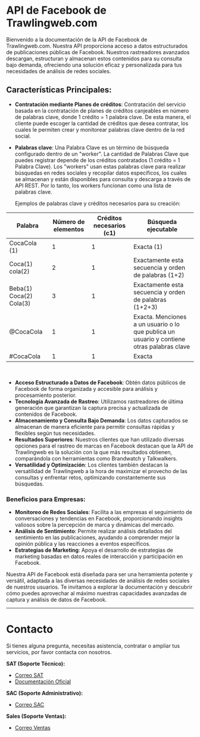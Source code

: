 # API de Facebook de Trawlingweb.com

Bienvenido a la documentación de la API de Facebook de Trawlingweb.com. Nuestra API proporciona acceso a datos estructurados de publicaciones públicas de Facebook. Nuestros rastreadores avanzados descargan, estructuran y almacenan estos contenidos para su consulta bajo demanda, ofreciendo una solución eficaz y personalizada para tus necesidades de análisis de redes sociales.

## Características Principales:

- **Contratación mediante Planes de créditos**: Contratación del servicio basada en la contratación de planes de créditos canjeables en número de palabras clave, donde 1 crédito = 1 palabra clave. De esta manera, el cliente puede escoger la cantidad de créditos que desea contratar, los cuales le permiten crear y monitorear palabras clave dentro de la red social.
* **Palabras clave**: Una Palabra Clave es un término de búsqueda configurado dentro de un "worker". La cantidad de Palabras Clave que puedes registrar depende de los créditos contratados (1 crédito = 1 Palabra Clave). Los "workers" usan estas palabras clave para realizar búsquedas en redes sociales y recopilar datos específicos, los cuales se almacenan y están disponibles para consulta y descarga a través de API REST. Por lo tanto, los workers funcionan como una lista de palabras clave.

    Ejemplos de palabras clave y créditos necesarios para su creación:

|           Palabra           | Número de elementos | Créditos necesarios (c1) |                          Búsqueda ejecutable                          |
|-----------------------------|---------------------|--------------------------|------------------------------------------------------------------------|
|        CocaCola (1)         |          1          |            1             |                          Exacta (1)                                     |
|       Coca(1) cola(2)       |          2          |            1             |            Exactamente esta secuencia y orden de palabras (1+2)         |
|    Beba(1) Coca(2) Cola(3)  |          3          |            1             |          Exactamente esta secuencia y orden de palabras (1+2+3)         |
|          @CocaCola          |          1          |            1             | Exacta. Menciones a un usuario o lo que publica un usuario y contiene otras palabras clave |
|          #CocaCola          |          1          |            1             |                          Exacta                                         |

<br>

* **Acceso Estructurado a Datos de Facebook**: Obtén datos públicos de Facebook de forma organizada y accesible para análisis y procesamiento posterior.
* **Tecnología Avanzada de Rastreo**: Utilizamos rastreadores de última generación que garantizan la captura precisa y actualizada de contenidos de Facebook.
* **Almacenamiento y Consulta Bajo Demanda**: Los datos capturados se almacenan de manera eficiente para permitir consultas rápidas y flexibles según tus necesidades.
* **Resultados Superiores**: Nuestros clientes que han utilizado diversas opciones para el rastreo de marcas en Facebook destacan que la API de Trawlingweb es la solución con la que más resultados obtienen, comparándola con herramientas como Brandwatch y Talkwalkers.
* **Versatilidad y Optimización**: Los clientes también destacan la versatilidad de Trawlingweb a la hora de maximizar el provecho de las consultas y enfrentar retos, optimizando constantemente sus búsquedas.

### Beneficios para Empresas:

* **Monitoreo de Redes Sociales**: Facilita a las empresas el seguimiento de conversaciones y tendencias en Facebook, proporcionando insights valiosos sobre la percepción de marca y dinámicas del mercado.
* **Análisis de Sentimiento**: Permite realizar análisis detallados del sentimiento en las publicaciones, ayudando a comprender mejor la opinión pública y las reacciones a eventos específicos.
* **Estrategias de Marketing**: Apoya el desarrollo de estrategias de marketing basadas en datos reales de interacción y participación en Facebook.

Nuestra API de Facebook está diseñada para ser una herramienta potente y versátil, adaptada a las diversas necesidades de análisis de redes sociales de nuestros usuarios. Te invitamos a explorar la documentación y descubrir cómo puedes aprovechar al máximo nuestras capacidades avanzadas de captura y análisis de datos de Facebook.

---

# Contacto
Si tienes alguna pregunta, necesitas asistencia, contratar o ampliar tus servicios, por favor contacta con nosotros.

**SAT (Soporte Técnico):**
* [Correo SAT](mailto:support@trawlingweb.com)
* [Documentación Oficial](https://docs.trawlingweb.com)

**SAC (Soporte Administrativo):**
* [Correo SAC](mailto:gestion@trawlingweb.com)

**Sales (Soporte Ventas):**
* [Correo Ventas](mailto:sales@trawlingweb.com)
